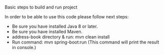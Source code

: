 Basic steps to build and run project

In order to be able to use this code please follow next steps:

- Be sure you have installed Java 8 or later.
- Be sure you have installed Maven.
- address-book directory & run: mvn clean install 
- Run command: mvn spring-boot:run (This command will print the result in console.)